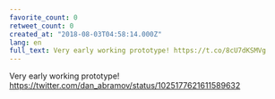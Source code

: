 ```yaml
---
favorite_count: 0
retweet_count: 0
created_at: "2018-08-03T04:58:14.000Z"
lang: en
full_text: Very early working prototype! https://t.co/8cU7dKSMVg
---
```


Very early working prototype!
<https://twitter.com/dan_abramov/status/1025177621611589632>
